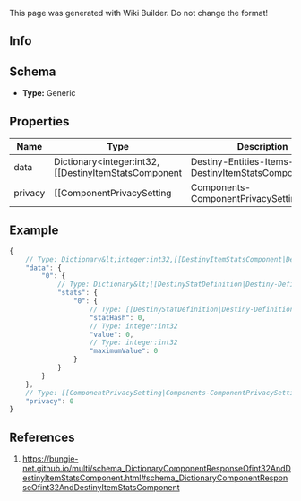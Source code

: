 <span class="wiki-builder">This page was generated with Wiki Builder. Do not change the format!</span>

## Info

## Schema
* **Type:** Generic

## Properties
Name | Type | Description
---- | ---- | -----------
data | Dictionary&lt;integer:int32,[[DestinyItemStatsComponent|Destiny-Entities-Items-DestinyItemStatsComponent]]&gt; | 
privacy | [[ComponentPrivacySetting|Components-ComponentPrivacySetting]]:Enum | 

## Example
```javascript
{
    // Type: Dictionary&lt;integer:int32,[[DestinyItemStatsComponent|Destiny-Entities-Items-DestinyItemStatsComponent]]&gt;
    "data": {
        "0": {
            // Type: Dictionary&lt;[[DestinyStatDefinition|Destiny-Definitions-DestinyStatDefinition]]:ManifestDefinition:integer:uint32,[[DestinyStat|Destiny-DestinyStat]]&gt;
            "stats": {
                "0": {
                    // Type: [[DestinyStatDefinition|Destiny-Definitions-DestinyStatDefinition]]:ManifestDefinition:integer:uint32
                    "statHash": 0,
                    // Type: integer:int32
                    "value": 0,
                    // Type: integer:int32
                    "maximumValue": 0
                }
            }
        }
    },
    // Type: [[ComponentPrivacySetting|Components-ComponentPrivacySetting]]:Enum
    "privacy": 0
}

```

## References
1. https://bungie-net.github.io/multi/schema_DictionaryComponentResponseOfint32AndDestinyItemStatsComponent.html#schema_DictionaryComponentResponseOfint32AndDestinyItemStatsComponent

